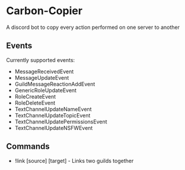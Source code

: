 # Carbon-Copier
A discord bot to copy every action performed on one server to another

## Events
Currently supported events:
* MessageReceivedEvent
* MessageUpdateEvent
* GuildMessageReactionAddEvent
* GenericRoleUpdateEvent
* RoleCreateEvent
* RoleDeleteEvent
* TextChannelUpdateNameEvent
* TextChannelUpdateTopicEvent
* TextChannelUpdatePermissionsEvent
* TextChannelUpdateNSFWEvent

## Commands
* !link \[source] \[target] - Links two guilds together